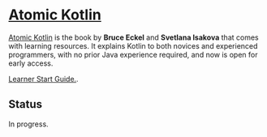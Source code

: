 # [Atomic Kotlin](https://www.jetbrains.com/education/learning/kotlin/)

[Atomic Kotlin](https://www.atomickotlin.com/)
is the book by **Bruce Eckel** and **Svetlana Isakova**
that comes with learning resources. 
It explains Kotlin to both novices and experienced programmers,
with no prior Java experience required, and now is open for early access.

[Learner Start Guide.](https://www.jetbrains.com/help/education/learner-start-guide.html?section=Atomic%20Kotlin).

## Status

In progress.
